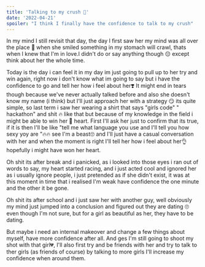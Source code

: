 ```yaml
---
title: 'Talking to my crush 💓'
date: '2022-04-21'
spoiler: "I think I finally have the confidence to talk to my crush"
---
```


In my mind I still revisit that day, the day I first saw her my mind was all over the place 🧐 when she smiled something in my stomach will crawl, thats when I knew that I'm in love.I didn't do or say anything though 😔 except think about her the whole time.

Today is the day i can feel it in my day im just going to pull up to her try and win again, right now i don't know what im going to say but i have the confidence to go and tell her how i feel about her❣️ It might end in tears though because we've never actually talked before and also she doesn't know my name (i think) but I'll just approach her with a strategy 😏 its quite simple, so last term i saw her wearing a shirt that says "girls code" " hackathon" and shit 🔥 like that but because of my knowledge in the field i might be able to win her 💓 heart. First I'll ask her just to confirm that its true, if it is then I'll be like "tell me what language you use and I'll tell you how sexy yoy are "🔥🔥 see I'm a beast🙄 and I'll just have a casual conversation with her and when the moment is right I'll tell her how i feel about her👌 hopefully i might have won her heart.



Oh shit its after break and i panicked, as i looked into those eyes i ran out of words to say, my heart started racing, and i just acted cool and ignored her as i usually ignore people, i just pretended as if she didn't exist, it was at this moment in time that i realised I'm weak have confidence the one minute and the other it be gone.


Oh shit its after school and i just saw her with another guy, well obviously my mind just jumped into a conclusion and figured out they are dating 🙄 even though I'm not sure, but for a girl as beautiful as her, they have to be dating.

But maybe i need an internal makeover and change a few things about myself, have more confidence after all. And ges I'm still going to shoot my shot with that girl💔, I'll also  first try and be friends with her and try to talk to ther girls (as friends of course) by talking to more girls I'll increase my confidence when around them.


